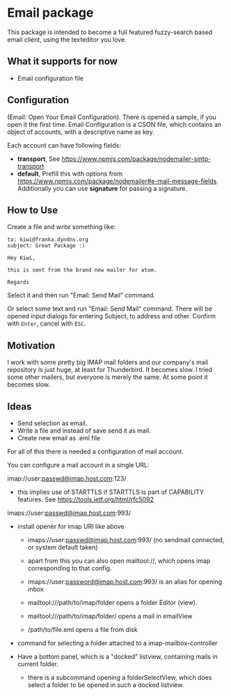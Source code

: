 Email package
=============

This package is intended to become a full featured fuzzy-search based email client,
using the texteditor you love.

What it supports for now
------------------------

- Email configuration file


Configuration
-------------

(Email: Open Your Email Configuration).  There is opened a sample, if you open it
the first time.  Email Configuration is a CSON file, which contains an object
of accounts, with a descriptive name as key.

Each account can have following fields:

- **transport**, See https://www.npmjs.com/package/nodemailer-smtp-transport
- **default**, Prefill this with options from
  https://www.npmjs.com/package/nodemailer#e-mail-message-fields.  Additionally
  you can use **signature** for passing a signature.


How to Use
----------

Create a file and write something like:

```
to: kiwi@franka.dyndns.org
subject: Great Package :)

Hey Kiwi,

this is sent from the brand new mailer for atom.

Regards
```

Select it and then run "Email: Send Mail" command.

Or select some text and run "Email: Send Mail" command.  There will be opened input dialogs for 
entering Subject, to address and other.  Confirm with `Enter`, cancel with `ESC`.


Motivation
----------

I work with some pretty big IMAP mail folders and our company's mail repository is just huge, at least for Thunderbird.
It becomes slow.  I tried some other mailers, but everyone is merely the same.  At some point it becomes slow.



Ideas
-----

- Send selection as email.
- Write a file and instead of save send it as mail.
- Create new email as .eml file

For all of this there is needed a configuration of mail account.

You can configure a mail account in a single URL:

imap://user:passwd@imap.host.com:123/

- this implies use of STARTTLS if STARTTLS is part of CAPABILITY
  features.  See https://tools.ietf.org/html/rfc5092

imaps://user:passwd@imap.host.com:993/

- install opener for imap URI like above
  - imaps://user:passwd@imap.host.com:993/ (no sendmail connected, or system default taken)
  - apart from this you can also open mailtool://<configname>, which opens
    imap corresponding to that config.

  - imaps://user:password@imap.host.com:993/ is an alias for opening inbox

  - mailtool://<configname>/path/to/imap/folder opens a folder Editor (view).
  - mailtool://<configname>/path/to/imap/folder/<uid> opens a mail in emailView

  - /path/to/file.eml opens a file from disk

- command for selecting a folder attached to a imap-mailbox-controller


- Have a bottom panel, which is a "docked" listview, containing mails in current folder.
  - there is a subcommand opening a folderSelectView, which does select a folder to be opened in such a docked
    listview.

